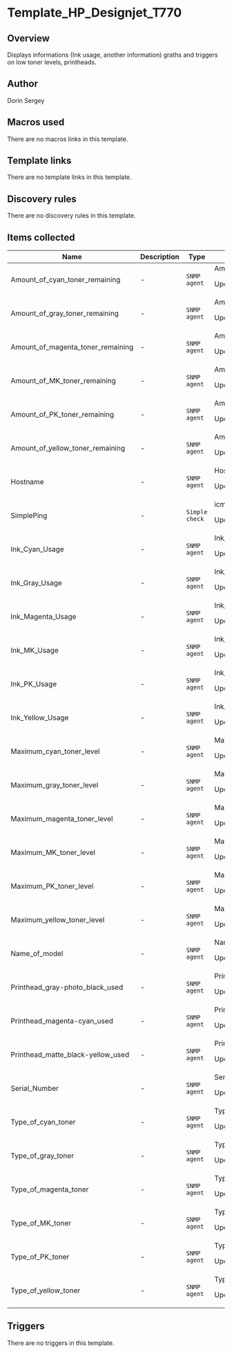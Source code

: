 # Template_HP_Designjet_T770

## Overview

Displays informations (Ink usage, another information) graths and triggers on low toner levels, printheads.

## Author

Dorin Sergey

## Macros used

There are no macros links in this template.

## Template links

There are no template links in this template.

## Discovery rules

There are no discovery rules in this template.

## Items collected

|Name|Description|Type|Key and additional info|
|----|-----------|----|----|
|Amount_of_cyan_toner_remaining|<p>-</p>|`SNMP agent`|Amount_of_cyan_toner_remaining<p>Update: 3600</p>|
|Amount_of_gray_toner_remaining|<p>-</p>|`SNMP agent`|Amount_of_gray_toner_remaining<p>Update: 3600</p>|
|Amount_of_magenta_toner_remaining|<p>-</p>|`SNMP agent`|Amount_of_magenta_toner_remaining<p>Update: 3600</p>|
|Amount_of_MK_toner_remaining|<p>-</p>|`SNMP agent`|Amount_of_MK_toner_remaining<p>Update: 3600</p>|
|Amount_of_PK_toner_remaining|<p>-</p>|`SNMP agent`|Amount_of_PK_toner_remaining<p>Update: 3600</p>|
|Amount_of_yellow_toner_remaining|<p>-</p>|`SNMP agent`|Amount_of_yellow_toner_remaining<p>Update: 3600</p>|
|Hostname|<p>-</p>|`SNMP agent`|Hostname<p>Update: 86400</p>|
|SimplePing|<p>-</p>|`Simple check`|icmpping<p>Update: 360</p>|
|Ink_Cyan_Usage|<p>-</p>|`SNMP agent`|Ink_Cyan_Usage<p>Update: 7200</p>|
|Ink_Gray_Usage|<p>-</p>|`SNMP agent`|Ink_Gray_Usage<p>Update: 7200</p>|
|Ink_Magenta_Usage|<p>-</p>|`SNMP agent`|Ink_Magenta_Usage<p>Update: 7200</p>|
|Ink_MK_Usage|<p>-</p>|`SNMP agent`|Ink_MK_Usage<p>Update: 7200</p>|
|Ink_PK_Usage|<p>-</p>|`SNMP agent`|Ink_PK_Usage<p>Update: 7200</p>|
|Ink_Yellow_Usage|<p>-</p>|`SNMP agent`|Ink_Yellow_Usage<p>Update: 7200</p>|
|Maximum_cyan_toner_level|<p>-</p>|`SNMP agent`|Maximum_cyan_toner_level<p>Update: 86400</p>|
|Maximum_gray_toner_level|<p>-</p>|`SNMP agent`|Maximum_gray_toner_level<p>Update: 86400</p>|
|Maximum_magenta_toner_level|<p>-</p>|`SNMP agent`|Maximum_magenta_toner_level<p>Update: 86400</p>|
|Maximum_MK_toner_level|<p>-</p>|`SNMP agent`|Maximum_MK_toner_level<p>Update: 86400</p>|
|Maximum_PK_toner_level|<p>-</p>|`SNMP agent`|Maximum_PK_toner_level<p>Update: 86400</p>|
|Maximum_yellow_toner_level|<p>-</p>|`SNMP agent`|Maximum_yellow_toner_level<p>Update: 86400</p>|
|Name_of_model|<p>-</p>|`SNMP agent`|Name_of_model<p>Update: 86400</p>|
|Printhead_gray-photo_black_used|<p>-</p>|`SNMP agent`|Printhead_gray-photo_black_used<p>Update: 7200</p>|
|Printhead_magenta-cyan_used|<p>-</p>|`SNMP agent`|Printhead_magenta-cyan_used<p>Update: 7200</p>|
|Printhead_matte_black-yellow_used|<p>-</p>|`SNMP agent`|Printhead_matte_black-yellow_used<p>Update: 7200</p>|
|Serial_Number|<p>-</p>|`SNMP agent`|Serial_Number<p>Update: 72000</p>|
|Type_of_cyan_toner|<p>-</p>|`SNMP agent`|Type_of_cyan_toner<p>Update: 86400</p>|
|Type_of_gray_toner|<p>-</p>|`SNMP agent`|Type_of_gray_toner<p>Update: 86400</p>|
|Type_of_magenta_toner|<p>-</p>|`SNMP agent`|Type_of_magenta_toner<p>Update: 86400</p>|
|Type_of_MK_toner|<p>-</p>|`SNMP agent`|Type_of_MK_toner<p>Update: 86400</p>|
|Type_of_PK_toner|<p>-</p>|`SNMP agent`|Type_of_PK_toner<p>Update: 86400</p>|
|Type_of_yellow_toner|<p>-</p>|`SNMP agent`|Type_of_yellow_toner<p>Update: 86400</p>|
## Triggers

There are no triggers in this template.

